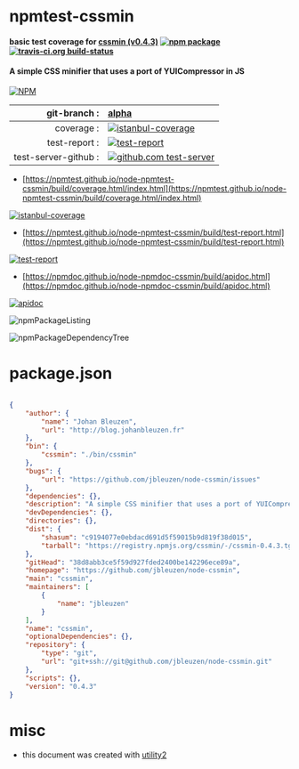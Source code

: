 # npmtest-cssmin

#### basic test coverage for  [cssmin (v0.4.3)](https://github.com/jbleuzen/node-cssmin)  [![npm package](https://img.shields.io/npm/v/npmtest-cssmin.svg?style=flat-square)](https://www.npmjs.org/package/npmtest-cssmin) [![travis-ci.org build-status](https://api.travis-ci.org/npmtest/node-npmtest-cssmin.svg)](https://travis-ci.org/npmtest/node-npmtest-cssmin)

#### A simple CSS minifier that uses a port of YUICompressor in JS

[![NPM](https://nodei.co/npm/cssmin.png?downloads=true&downloadRank=true&stars=true)](https://www.npmjs.com/package/cssmin)

| git-branch : | [alpha](https://github.com/npmtest/node-npmtest-cssmin/tree/alpha)|
|--:|:--|
| coverage : | [![istanbul-coverage](https://npmtest.github.io/node-npmtest-cssmin/build/coverage.badge.svg)](https://npmtest.github.io/node-npmtest-cssmin/build/coverage.html/index.html)|
| test-report : | [![test-report](https://npmtest.github.io/node-npmtest-cssmin/build/test-report.badge.svg)](https://npmtest.github.io/node-npmtest-cssmin/build/test-report.html)|
| test-server-github : | [![github.com test-server](https://npmtest.github.io/node-npmtest-cssmin/GitHub-Mark-32px.png)](https://npmtest.github.io/node-npmtest-cssmin/build/app/index.html) | | build-artifacts : | [![build-artifacts](https://npmtest.github.io/node-npmtest-cssmin/glyphicons_144_folder_open.png)](https://github.com/npmtest/node-npmtest-cssmin/tree/gh-pages/build)|

- [https://npmtest.github.io/node-npmtest-cssmin/build/coverage.html/index.html](https://npmtest.github.io/node-npmtest-cssmin/build/coverage.html/index.html)

[![istanbul-coverage](https://npmtest.github.io/node-npmtest-cssmin/build/screenCapture.buildCi.browser.%252Ftmp%252Fbuild%252Fcoverage.lib.html.png)](https://npmtest.github.io/node-npmtest-cssmin/build/coverage.html/index.html)

- [https://npmtest.github.io/node-npmtest-cssmin/build/test-report.html](https://npmtest.github.io/node-npmtest-cssmin/build/test-report.html)

[![test-report](https://npmtest.github.io/node-npmtest-cssmin/build/screenCapture.buildCi.browser.%252Ftmp%252Fbuild%252Ftest-report.html.png)](https://npmtest.github.io/node-npmtest-cssmin/build/test-report.html)

- [https://npmdoc.github.io/node-npmdoc-cssmin/build/apidoc.html](https://npmdoc.github.io/node-npmdoc-cssmin/build/apidoc.html)

[![apidoc](https://npmdoc.github.io/node-npmdoc-cssmin/build/screenCapture.buildCi.browser.%252Ftmp%252Fbuild%252Fapidoc.html.png)](https://npmdoc.github.io/node-npmdoc-cssmin/build/apidoc.html)

![npmPackageListing](https://npmtest.github.io/node-npmtest-cssmin/build/screenCapture.npmPackageListing.svg)

![npmPackageDependencyTree](https://npmtest.github.io/node-npmtest-cssmin/build/screenCapture.npmPackageDependencyTree.svg)



# package.json

```json

{
    "author": {
        "name": "Johan Bleuzen",
        "url": "http://blog.johanbleuzen.fr"
    },
    "bin": {
        "cssmin": "./bin/cssmin"
    },
    "bugs": {
        "url": "https://github.com/jbleuzen/node-cssmin/issues"
    },
    "dependencies": {},
    "description": "A simple CSS minifier that uses a port of YUICompressor in JS",
    "devDependencies": {},
    "directories": {},
    "dist": {
        "shasum": "c9194077e0ebdacd691d5f59015b9d819f38d015",
        "tarball": "https://registry.npmjs.org/cssmin/-/cssmin-0.4.3.tgz"
    },
    "gitHead": "38d8abb3ce5f59d927fded2400be142296ece89a",
    "homepage": "https://github.com/jbleuzen/node-cssmin",
    "main": "cssmin",
    "maintainers": [
        {
            "name": "jbleuzen"
        }
    ],
    "name": "cssmin",
    "optionalDependencies": {},
    "repository": {
        "type": "git",
        "url": "git+ssh://git@github.com/jbleuzen/node-cssmin.git"
    },
    "scripts": {},
    "version": "0.4.3"
}
```



# misc
- this document was created with [utility2](https://github.com/kaizhu256/node-utility2)
